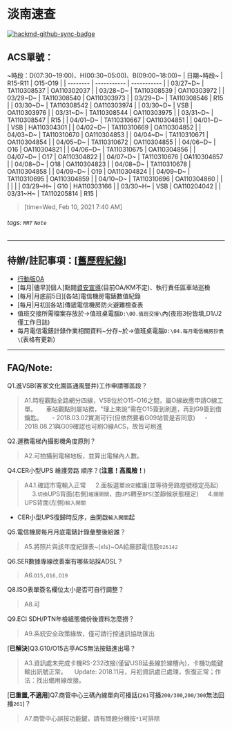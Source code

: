 # 淡南速查

[![hackmd-github-sync-badge](https://hackmd.io/-P9WS37GS2aJXrnumcyzgA/badge)](https://hackmd.io/-P9WS37GS2aJXrnumcyzgA)

## ACS單號：
~時段：D(07:30\~19:00)、H(00:30\~05:00)、B(09:00\~18:00)~
| 日期~時段~ | R15-R11    | O15-O19     |
| -------- | ----------- | ----------- |
| 03/27~D~ | TA110308537 | OA110302037 |
| 03/28~D~ | TA110308539 | OA110303972 |
| 03/29~D~ | TA110308540 | OA110303973 |
| 03/29~D~ | TA110308546 | R15 |
| 03/30~D~ | TA110308542 | OA110303974 |
| 03/30~D~ | VSB | OA110303976 |
| 03/31~D~ | TA110308544 | OA110303975 |
| 03/31~D~ | TA110308547 | R15 |
| 04/01~D~ | TA110310667 | OA110304851 |
| 04/01~D~ | VSB | HA110304301 |
| 04/02~D~ | TA110310669 | OA110304852 |
| 04/03~D~ | TA110310670 | OA110304853 |
| 04/04~D~ | TA110310671 | OA110304854 |
| 04/05~D~ | TA110310672 | OA110304855 |
| 04/06~D~ | O16 | OA110304821 |
| 04/06~D~ | TA110310675 | OA110304856 |
| 04/07~D~ | O17 | OA110304822 |
| 04/07~D~ | TA110310676 | OA110304857 |
| 04/08~D~ | O18 | OA110304823 |
| 04/08~D~ | TA110310678 | OA110304858 |
| 04/09~D~ | O19 | OA110304824 |
| 04/09~D~ | TA110310695 | OA110304859 |
| 04/10~D~ | TA110310696 | OA110304860 |
| | | |
| 03/29~H~ | G10 | HA110303166 |
| 03/30~H~ | VSB | OA110204042 |
| 03/31~H~ | TA110205814 | R15 |
> [time=Wed, Feb 10, 2021 7:40 AM]
###### tags: `MRT` `Note`

---

## 待辦/註記事項：[[舊歷程紀錄](https://hackmd.io/BkW2xmduf/)]
* [行動版OA](https://ssl.metro.taipei/oa)
* [每月|儘早][個人]點閱[資安宣導](http://kmmgt2.trtc.com.tw/ESP/listfolders.aspx?uid=2245)(目前OA/KM不定)、執行責任區車站巡檢
* [每月|月底前5日][各站]電信機房電錶數值紀錄
* [每月|月初][各站]傳遞電信機房防火避難檢查表
* 值班交接所需檔案存放於→值班桌電腦`D:\00.值班交接\`內(夜班3份皆填,D1/J2僅工作日誌)
* 每月電信電錶計錄作業相關資料~分存~於→值班桌電腦`D:\04.每月電信機房抄表\`(表格有更新)

---

## FAQ/Note:
Q1.進VSB(客家文化園區通風豎井)工作申請哪區段？
> A1.時程觀點全路網分四線，VSB位於O15-O16之間，屬O線故應申請O線工單。
> 　 車站觀點則屬站務，"理上來說"需在O15簽到刷進，再到G9簽到借鑰匙。
> 　 - 2018.03.02實測可行(但依然要看G09站管是否同意)
> 　 - 2018.08.21與G09確認也可刷O線ACS，故皆可刷進

Q2.運務電梯內攝影機角度原則？
> A2.可拍攝到電梯地板，並算出電梯內人數。

Q4.CER小型UPS 維護旁路 順序？(**注意！高風險！**)
> A4.1.確認市電輸入正常
> 　 2.面板選單`設定`維護(並等待旁路燈號穩定亮起)
> 　 3.`切換`UPS背面(右側)`維護開關`，由`UPS`轉至`BPS`(並靜候狀態穩定)
> 　 4.`關閉`UPS背面(左側)`輸入開關`
* CER小型UPS復歸時反序，由開啟`輸入開關`起

Q5.電信機房每月月底電錶計錄彙整後給誰？
> A5.將照片與該年度紀錄表~(xls)~OA給廠部電信股`026142`

Q6.SER數據專線改善案有哪些站採ADSL？
> A6.`O15,O16,O19`

Q8.ISO表單簽名欄位太小是否可自行調整？
> A8.可

Q9.ECI SDH\/PTN年檢組態備份後資料怎麼撈？
> A9.系統安全政策緣故，僅可請行控通訊協助匯出

\[**已解決**]Q3.G10/O15古亭ACS無法按鈕進出場？
> A3.資訊處未完成卡機RS-232改接(僅留USB延長線於線槽內)，卡機功能鍵輸出訊號正常。
> 　Update: 2018.11月，月初資訊處已處理，恢復正常；作法：找出備用線改接。

\[**已重置,不適用**]Q7.商管中心三碼內線單向可播話(`261`可播`200/300`,`200/300`無法回播`261`)？
> A7.商管中心誤按功能鍵，請有問題分機按`*1`可排除
